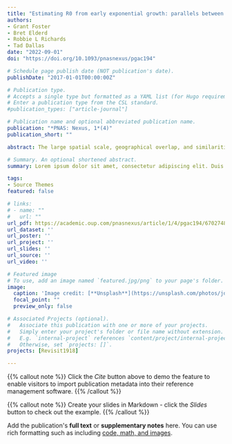 ```yaml
---
title: "Estimating R0 from early exponential growth: parallels between 1918 influenza and 2020 SARS-CoV-2 pandemics"
authors:
- Grant Foster
- Bret Elderd
- Robbie L Richards
- Tad Dallas
date: "2022-09-01"
doi: "https://doi.org/10.1093/pnasnexus/pgac194"

# Schedule page publish date (NOT publication's date).
publishDate: "2017-01-01T00:00:00Z"

# Publication type.
# Accepts a single type but formatted as a YAML list (for Hugo requirements).
# Enter a publication type from the CSL standard.
#publication_types: ["article-journal"]

# Publication name and optional abbreviated publication name.
publication: "*PNAS: Nexus, 1*(4)"
publication_short: ""

abstract: The large spatial scale, geographical overlap, and similarities in transmission mode between the 1918 H1N1 influenza and 2020 SARS-CoV-2 pandemics together provide a novel opportunity to investigate relationships between transmission of two different diseases in the same location. To this end, we use initial exponential growth rates in a Bayesian hierarchical framework to estimate the basic reproductive number, R0, of both disease outbreaks in a common set of 43 cities in the United States. By leveraging multiple epidemic time series across a large spatial area, we are able to better characterize the variation in R0 across the United States. Additionally, we provide one of the first city-level comparisons of R0 between these two pandemics and explore how demography and outbreak timing are related to R0. Despite similarities in transmission modes and a common set of locations, R0 estimates for COVID-19 were uncorrelated with estimates of pandemic influenza R0 in the same cities. Also, the relationships between R0 and key population or epidemic traits differed between diseases. For example, epidemics that started later tended to be less severe for COVID-19, while influenza epidemics exhibited an opposite pattern. Our results suggest that despite similarities between diseases, epidemics starting in the same location may differ markedly in their initial progression.

# Summary. An optional shortened abstract.
summary: Lorem ipsum dolor sit amet, consectetur adipiscing elit. Duis posuere tellus ac convallis placerat. Proin tincidunt magna sed ex sollicitudin condimentum.

tags:
- Source Themes
featured: false

# links:
# - name: ""
#   url: ""
url_pdf: https://academic.oup.com/pnasnexus/article/1/4/pgac194/6702748
url_dataset: ''
url_poster: ''
url_project: ''
url_slides: ''
url_source: ''
url_video: ''

# Featured image
# To use, add an image named `featured.jpg/png` to your page's folder. 
image:
  caption: 'Image credit: [**Unsplash**](https://unsplash.com/photos/jdD8gXaTZsc)'
  focal_point: ""
  preview_only: false

# Associated Projects (optional).
#   Associate this publication with one or more of your projects.
#   Simply enter your project's folder or file name without extension.
#   E.g. `internal-project` references `content/project/internal-project/index.md`.
#   Otherwise, set `projects: []`.
projects: [Revisit1918]

---
```


{{% callout note %}}
Click the *Cite* button above to demo the feature to enable visitors to import publication metadata into their reference management software.
{{% /callout %}}

{{% callout note %}}
Create your slides in Markdown - click the *Slides* button to check out the example.
{{% /callout %}}

Add the publication's **full text** or **supplementary notes** here. You can use rich formatting such as including [code, math, and images](https://docs.hugoblox.com/content/writing-markdown-latex/).
